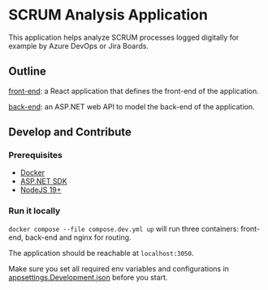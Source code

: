 # SCRUM Analysis Application

This application helps analyze SCRUM processes logged digitally for example by Azure DevOps or Jira Boards.

## Outline

[front-end](./frontend/README.md): a React application that defines the front-end of the application.

[back-end](./backend/README.md): an ASP.NET web API to model the back-end of the application.

## Develop and Contribute

### Prerequisites

- [Docker](https://www.docker.com)
- [ASP.NET SDK](https://dotnet.microsoft.com/en-us/download)
- [NodeJS 19+](https://nodejs.org/en)

### Run it locally

`docker compose --file compose.dev.yml up` will run three containers: front-end, back-end and nginx for routing.

The application should be reachable at `localhost:3050`.

Make sure you set all required env variables and configurations in [appsettings.Development.json](./backend/src/appsettings.Development.json) before you start.